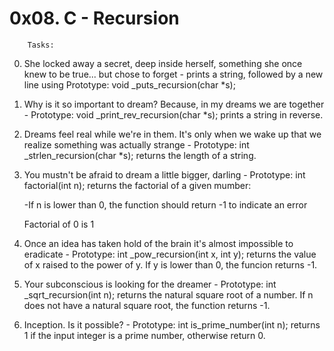 # 0x08. C - Recursion

		Tasks:

0. She locked away a secret, deep inside herself, something she once knew to be true... but chose to forget - prints a string, followed by a new line using Prototype: void _puts_recursion(char *s);
1. Why is it so important to dream? Because, in my dreams we are together - Prototype: void _print_rev_recursion(char *s); prints a string in reverse.
2. Dreams feel real while we're in them. It's only when we wake up that we realize something was actually strange - Prototype: int _strlen_recursion(char *s); returns the length of a string.
3. You mustn't be afraid to dream a little bigger, darling - Prototype: int factorial(int n); returns the factorial of a given mumber:

	-If n is lower than 0, the function should return -1 to indicate an error

	Factorial of 0 is 1

4. Once an idea has taken hold of the brain it's almost impossible to eradicate - Prototype: int _pow_recursion(int x, int y); returns the value of x raised to the power of y. If y is lower than 0, the funcion returns -1.
5. Your subconscious is looking for the dreamer - Prototype: int _sqrt_recursion(int n); returns the natural square root of a number. If n does not have a natural square root, the function returns -1.
6. Inception. Is it possible? - Prototype: int is_prime_number(int n); returns 1 if the input integer is a prime number, otherwise return 0.
